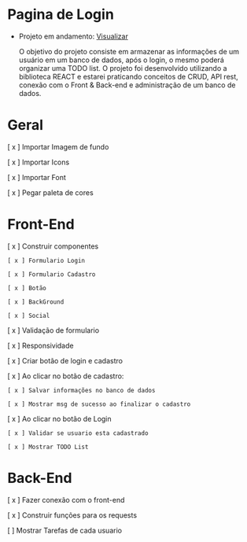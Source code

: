# Pagina de Login

- Projeto em andamento: <a href=https://login-page-zdeep10.vercel.app/>Visualizar</a>

    O objetivo do projeto consiste em armazenar as informações de um usuário em um banco de dados, após o login, o mesmo poderá organizar uma TODO list. O projeto foi               desenvolvido utilizando a biblioteca REACT e estarei praticando conceitos de CRUD, API rest, conexão com o Front & Back-end e administração de um banco de dados.

# Geral

[ x ] Importar Imagem de fundo

[ x ] Importar Icons

[ x ] Importar Font

[ x ] Pegar paleta de cores

# Front-End

[ x ] Construir componentes

    [ x ] Formulario Login

    [ x ] Formulario Cadastro

    [ x ] Botão

    [ x ] BackGround

    [ x ] Social

[ x ] Validação de formulario

[ x ] Responsividade

[ x ] Criar botão de login e cadastro

[ x ] Ao clicar no botão de cadastro:

    [ x ] Salvar informações no banco de dados

    [ x ] Mostrar msg de sucesso ao finalizar o cadastro

[ x ] Ao clicar no botão de Login

    [ x ] Validar se usuario esta cadastrado
    
    [ x ] Mostrar TODO List

# Back-End

[ x ] Fazer conexão com o front-end

[ x ] Construir funções para os requests

 [ ]  Mostrar Tarefas de cada usuario
